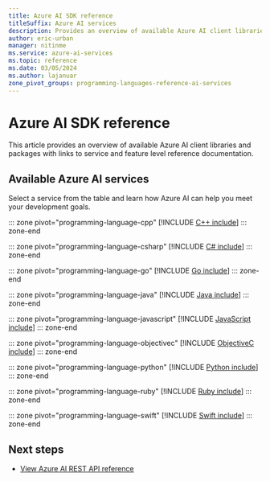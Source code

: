 ```yaml
---
title: Azure AI SDK reference
titleSuffix: Azure AI services
description: Provides an overview of available Azure AI client libraries and packages with links to reference documentation.
author: eric-urban
manager: nitinme
ms.service: azure-ai-services
ms.topic: reference
ms.date: 03/05/2024
ms.author: lajanuar
zone_pivot_groups: programming-languages-reference-ai-services
---
```


# Azure AI SDK reference

This article provides an overview of available Azure AI client libraries and packages with links to service and feature level reference documentation. 

## Available Azure AI services

Select a service from the table and learn how Azure AI can help you meet your development goals.

::: zone pivot="programming-language-cpp"
[!INCLUDE [C++ include](../includes/reference/sdk/cpp.md)]
::: zone-end

::: zone pivot="programming-language-csharp"
[!INCLUDE [C# include](../includes/reference/sdk/csharp.md)]
::: zone-end

::: zone pivot="programming-language-go"
[!INCLUDE [Go include](../includes/reference/sdk/go.md)]
::: zone-end

::: zone pivot="programming-language-java"
[!INCLUDE [Java include](../includes/reference/sdk/java.md)]
::: zone-end

::: zone pivot="programming-language-javascript"
[!INCLUDE [JavaScript include](../includes/reference/sdk/javascript.md)]
::: zone-end

::: zone pivot="programming-language-objectivec"
[!INCLUDE [ObjectiveC include](../includes/reference/sdk/objective-c.md)]
::: zone-end

::: zone pivot="programming-language-python"
[!INCLUDE [Python include](./../includes/reference/sdk/python.md)]
::: zone-end

::: zone pivot="programming-language-ruby"
[!INCLUDE [Ruby include](./../includes/reference/sdk/ruby.md)]
::: zone-end

::: zone pivot="programming-language-swift"
[!INCLUDE [Swift include](../includes/reference/sdk/swift.md)]
::: zone-end

## Next steps

- [View Azure AI REST API reference](rest-api-resources.md)
